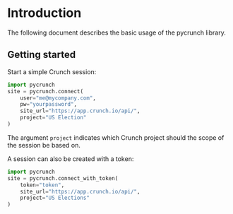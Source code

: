 Introduction
============

The following document describes the basic usage of the pycrunch library.

Getting started
---------------

Start a simple Crunch session:

```python
import pycrunch
site = pycrunch.connect(
    user="me@mycompany.com", 
    pw="yourpassword", 
    site_url="https://app.crunch.io/api/",
    project="US Election"
)
```

The argument `project` indicates which Crunch project should the scope
of the session be based on.

A session can also be created with a token:

```python
import pycrunch
site = pycrunch.connect_with_token(
    token="token", 
    site_url="https://app.crunch.io/api/",
    project="US Elections"
)
```
